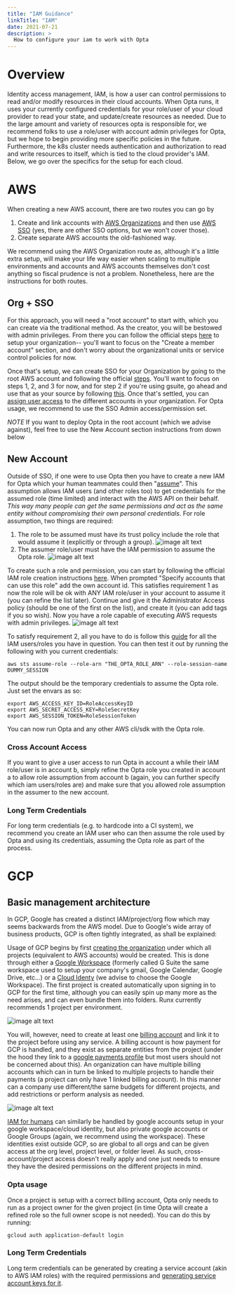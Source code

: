 ```yaml
---
title: "IAM Guidance"
linkTitle: "IAM"
date: 2021-07-21
description: >
  How to configure your iam to work with Opta
---
```


# Overview

Identity access management, IAM, is how a user can control permissions to read and/or modify resources in their
cloud accounts. When Opta runs, it uses your currently configured credentials for your role/user of your cloud provider
to read your state, and update/create resources as needed. Due to the large amount and variety of resources opta
is responsible for, we recommend folks to use a role/user with account admin privileges for Opta, but we hope to
begin providing more specific policies in the future. Furthermore, the k8s cluster needs authentication and
authorization to read and write resources to itself, which is tied to the cloud provider's IAM. Below, we go over the
specifics for the setup for each cloud.

# AWS

When creating a new AWS account, there are two routes you can go by

1. Create and link accounts with [AWS Organizations](https://docs.aws.amazon.com/organizations/latest/userguide/orgs_tutorials_basic.html)
   and then use [AWS SSO](https://docs.aws.amazon.com/singlesignon/latest/userguide/what-is.html) (yes, there are other SSO
   options, but we won't cover those).
2. Create separate AWS accounts the old-fashioned way.

We recommend using the AWS Organization route as, although it's a little extra setup, will make your life way easier when
scaling to multiple environments and accounts and AWS accounts themselves don't cost anything so fiscal prudence is not
a problem. Nonetheless, here are the instructions for both routes.

## Org + SSO

For this approach, you will need a "root account" to start with, which you can create via the traditional method. As
the creator, you will be bestowed with admin privileges. From there you can follow the official steps [here](https://docs.aws.amazon.com/organizations/latest/userguide/orgs_tutorials_basic.html)
to setup your organization-- you'll want to focus on the "Create a member account" section, and don't worry about the
organizational units or service control policies for now.

Once that's setup, we can create SSO for your Organization by going to the root AWS account and following the official
[steps](https://docs.aws.amazon.com/singlesignon/latest/userguide/step1.html). You'll want to focus on steps 1, 2, and
3 for now, and for step 2 if you're using gsuite, go ahead and use that as your source by following [this](https://aws.amazon.com/blogs/security/how-to-use-g-suite-as-external-identity-provider-aws-sso/).
Once that's settled, you can [assign user access](https://docs.aws.amazon.com/singlesignon/latest/userguide/useraccess.html#assignusers)
to the different accounts in your organization. For Opta usage, we recommend to use the SSO Admin access/permission set.

_NOTE_ If you want to deploy Opta in the root account (which we advise against), feel free to use the New Account section
instructions from down below

## New Account

Outside of SSO, if one were to use Opta then you have to create a new IAM for Opta which your human teammates
could then "[assume](https://docs.aws.amazon.com/IAM/latest/UserGuide/id_roles_use.html)". This assumption allows IAM
users (and other roles too) to get credentials for the assumed role (time limited) and interact with the AWS API on their
behalf. _This way many people can get the same permissions and act as the same entity without compromising their own
personal credentials_. For role assumption, two things are required:

1. The role to be assumed must have its trust policy include the role that would assume it (explicitly or through a group).
   ![image alt text](/images/iam_tutorial_image_1.png)
2. The assumer role/user must have the IAM permission to assume the Opta role.
   ![image alt text](/images/iam_tutorial_image_2.png)

To create such a role and permission, you can start by following the official IAM role creation instructions
[here](https://docs.aws.amazon.com/IAM/latest/UserGuide/id_roles_create_for-user.html#roles-creatingrole-user-console).
When prompted "Specify accounts that can use this role" add the own account id. This satisfies requirement 1 as now
the role will be ok with ANY IAM role/user in your account to assume it (you can refine the list later). Continue and
give it the Administrator Access policy (should be one of the first on the list), and create it (you can add tags if you
so wish). Now you have a role capable of executing AWS requests with admin privileges.
![image alt text](/images/iam_tutorial_image_3.png)

To satisfy requirement 2, all you have to do is follow this [guide](https://docs.aws.amazon.com/IAM/latest/UserGuide/id_roles_use_permissions-to-switch.html)
for all the IAM users/roles you have in question. You can then test it out by running the following with you current credentials:

```shell
aws sts assume-role --role-arn "THE_OPTA_ROLE_ARN" --role-session-name DUMMY_SESSION
```

The output should be the temporary credentials to assume the Opta role. Just set the envars as so:

```shell
export AWS_ACCESS_KEY_ID=RoleAccessKeyID
export AWS_SECRET_ACCESS_KEY=RoleSecretKey
export AWS_SESSION_TOKEN=RoleSessionToken
```

You can now run Opta and any other AWS cli/sdk with the Opta role.

### Cross Account Access

If you want to give a user access to run Opta in account a while their IAM role/user is in account b, simply refine
the Opta role you created in account a to allow role assumption from account b (again, you can further specify which
iam users/roles are) and make sure that you allowed role assumption in the assumer to the new account.

### Long Term Credentials

For long term credentials (e.g. to hardcode into a CI system), we recommend you create an IAM user who can then assume
the role used by Opta and using its credentials, assuming the Opta role as part of the process.

# GCP

## Basic management architecture

In GCP, Google has created a distinct IAM/project/org flow which may seems backwards from the AWS model. Due to Google's
wide array of business products, GCP is often tightly integrated, as shall be explained:

Usage of GCP begins by first [creating the organization](https://cloud.google.com/resource-manager/docs/creating-managing-organization)
under which all projects (equivalent to AWS accounts) would be created. This is done through either a [Google Workspace](https://support.google.com/a/answer/53926)
(formerly called G Suite the same workspace used to setup your company's gmail, Google Calendar, Google Drive, etc...)
or a [Cloud Identy](https://cloud.google.com/identity) (we advise to choose the Google Workspace). The first project
is created automatically upon signing in to GCP for the first time, although you can easily spin up many more as the need
arises, and can even bundle them into folders. Runx currently recommends 1 project per environment.

![image alt text](/images/gcp-org.png)

You will, however, need to create at least one [billing account](https://cloud.google.com/billing/docs/concepts) and
link it to the project before using any service. A billing account is how payment for GCP is handled, and they exist
as separate entities from the project (under the hood they link to a [google payments profile](https://support.google.com/paymentscenter/topic/9017382?ref_topic=9037778)
but most users should not be concerned about this). An organization can have multiple billing accounts which can in turn
be linked to multiple projects to handle their payments (a project can only have 1 linked billing account). In this manner
can a company use different/the same budgets for different projects, and add restrictions or perform analysis as needed.

![image alt text](/images/gcp-billing.png)

[IAM for humans](https://cloud.google.com/iam/docs/overview#concepts_related_identity) can similarly be handled by google
accounts setup in your google workspace/cloud identity, but also private google accounts or Google Groups (again, we
recommend using the workspace). These identities exist outside GCP, so are global to all orgs and can be given
access at the org level, project level, or folder level. As such, cross-account/project access doesn't really apply
and one just needs to ensure they have the desired permissions on the different projects in mind.

### Opta usage

Once a project is setup with a correct billing account, Opta only needs to run as a project owner for the given
project (in time Opta will create a refined role so the full owner scope is not needed). You can do this by running:

```shell
gcloud auth application-default login
```

### Long Term Credentials

Long term credentials can be generated by creating a service account (akin to AWS IAM roles) with the required permissions
and [generating service account keys for it](https://cloud.google.com/docs/authentication/production#create_service_account).
